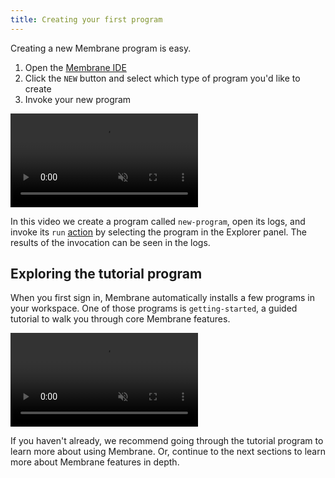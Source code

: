 ```yaml
---
title: Creating your first program
---
```


Creating a new Membrane program is easy.

1. Open the [Membrane IDE](https://membrane.io/ide)
2. Click the `NEW` button and select which type of program you'd like to create
3. Invoke your new program

<video src="/cloud-assets/new-program.mp4" muted autoplay loop></video>

In this video we create a program called `new-program`, open its logs, and invoke its `run` [action](/concepts/schema#actions) by selecting the program in the Explorer panel. The results of the invocation can be seen in the logs.

## Exploring the tutorial program

When you first sign in, Membrane automatically installs a few programs in your workspace. One of those programs is `getting-started`, a guided tutorial to walk you through core Membrane features.

<video src="/cloud-assets/getting-started.mp4" muted autoplay loop></video>

If you haven't already, we recommend going through the tutorial program to learn more about using Membrane. Or, continue to the next sections to learn more about Membrane features in depth.

